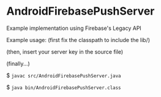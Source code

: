 # AndroidFirebasePushServer
Example implementation using Firebase's Legacy API

Example usage:
(first fix the classpath to include the lib/)

(then, insert your server key in the source file)

(finally...)


$ ``javac src/AndroidFirebasePushServer.java``

$ ``java bin/AndroidFirebasePushServer.class``

